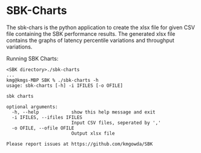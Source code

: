 <!--
Copyright (c) KMG. All Rights Reserved.

Licensed under the Apache License, Version 2.0 (the "License");
you may not use this file except in compliance with the License.
You may obtain a copy of the License at

    http://www.apache.org/licenses/LICENSE-2.0
-->
# SBK-Charts 
The sbk-chars is the python application to create the xlsx file for given CSV file containing the SBK performance 
results. The generated xlsx file contains the graphs of latency percentile variations and throughput variations.

Running SBK Charts:

```
<SBK directory>./sbk-charts
...
kmg@kmgs-MBP SBK % ./sbk-charts -h
usage: sbk-charts [-h] -i IFILES [-o OFILE]

sbk charts

optional arguments:
  -h, --help            show this help message and exit
  -i IFILES, --ifiles IFILES
                        Input CSV files, seperated by ','
  -o OFILE, --ofile OFILE
                        Output xlsx file

Please report issues at https://github.com/kmgowda/SBK

```